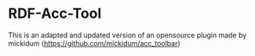 # RDF-Acc-Tool

This is an adapted and updated version of an opensource plugin made by mickidum (https://github.com/mickidum/acc_toolbar)
